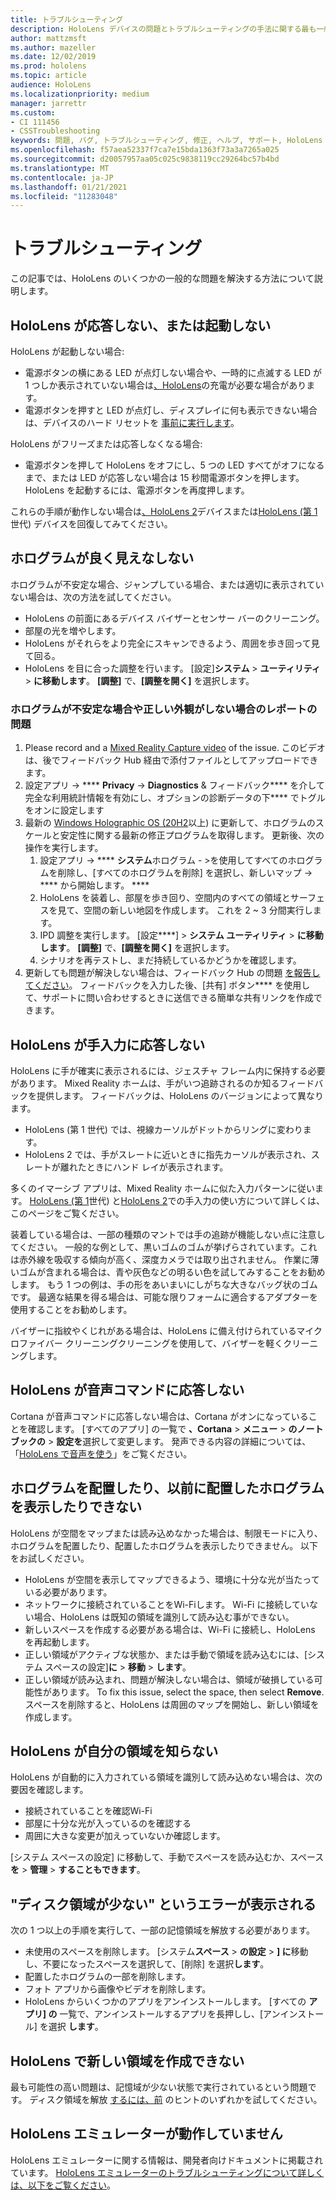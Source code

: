 ```yaml
---
title: トラブルシューティング
description: HoloLens デバイスの問題とトラブルシューティングの手法に関する最も一般的なソリューションを最新の情報に更新します。
author: mattzmsft
ms.author: mazeller
ms.date: 12/02/2019
ms.prod: hololens
ms.topic: article
audience: HoloLens
ms.localizationpriority: medium
manager: jarrettr
ms.custom:
- CI 111456
- CSSTroubleshooting
keywords: 問題, バグ, トラブルシューティング, 修正, ヘルプ, サポート, HoloLens
ms.openlocfilehash: f57aea52337f7ca7e15bda1363f73a3a7265a025
ms.sourcegitcommit: d20057957aa05c025c9838119cc29264bc57b4bd
ms.translationtype: MT
ms.contentlocale: ja-JP
ms.lasthandoff: 01/21/2021
ms.locfileid: "11283048"
---
```

# トラブルシューティング

この記事では、HoloLens のいくつかの一般的な問題を解決する方法について説明します。

## HoloLens が応答しない、または起動しない

HoloLens が起動しない場合:

- 電源ボタンの横にある LED が点灯しない場合や、一時的に点滅する LED が 1 つしか表示されていない場合は[、HoloLens](hololens-recovery.md#charge-the-device)の充電が必要な場合があります。
- 電源ボタンを押すと LED が点灯し、ディスプレイに何も表示できない場合は、デバイスのハード リセットを [事前に実行します](hololens-recovery.md#hard-reset-procedure)。

HoloLens がフリーズまたは応答しなくなる場合:

- 電源ボタンを押して HoloLens をオフにし、5 つの LED すべてがオフになるまで、または LED が応答しない場合は 15 秒間電源ボタンを押します。 HoloLens を起動するには、電源ボタンを再度押します。

これらの手順が動作しない場合は[、HoloLens 2](hololens-recovery.md)デバイスまたは[HoloLens (第 1](hololens1-recovery.md)世代) デバイスを回復してみてください。

## ホログラムが良く見えなしない

ホログラムが不安定な場合、ジャンプしている場合、または適切に表示されていない場合は、次の方法を試してください。

- HoloLens の前面にあるデバイス バイザーとセンサー バーのクリーニング。
- 部屋の光を増やします。
- HoloLens がそれらをより完全にスキャンできるよう、周囲を歩き回って見て回る。
- HoloLens を目に合った調整を行います。 [設定]**システム**  >  **ユーティリティ**  >  **に移動します**。 **[調整]** で、**[調整を開く]** を選択します。
 
### ホログラムが不安定な場合や正しい外観がしない場合のレポートの問題
 
1. Please record and a [Mixed Reality Capture video](holographic-photos-and-videos.md#capture-a-mixed-reality-video) of the issue. このビデオは、後でフィードバック Hub 経由で添付ファイルとしてアップロードできます。  
1. 設定アプリ -> **** **Privacy**  ->  **Diagnostics** & フィードバック**** を介して完全な利用統計情報を有効にし、オプションの診断データの下**** でトグルをオンに設定します
1. 最新の [Windows Holographic OS (20H2](hololens-release-notes.md#windows-holographic-version-20h2)以上) に更新して、ホログラムのスケールと安定性に関する最新の修正プログラムを取得します。 更新後、次の操作を実行します。
    1. 設定アプリ -> **** **システム**ホログラム - >を使用してすべてのホログラムを削除し、[すべてのホログラムを削除] を選択し、新しいマップ  ->  **** から開始します。 ****
    1. HoloLens を装着し、部屋を歩き回り、空間内のすべての領域とサーフェスを見て、空間の新しい地図を作成します。 これを 2 ~ 3 分間実行します。
    1. IPD 調整を実行します。 [設定****]  >  **システム ユーティリティ**  >  **に移動します**。 **[調整]** で、**[調整を開く]** を選択します。
    1. シナリオを再テストし、まだ持続しているかどうかを確認します。
1. 更新しても問題が解決しない場合は、フィードバック Hub の問題 [を報告してください](hololens-feedback.md)。 フィードバックを入力した後、[共有] ボタン**** を使用して、サポートに問い合わせするときに送信できる簡単な共有リンクを作成できます。

## HoloLens が手入力に応答しない

HoloLens に手が確実に表示されるには、ジェスチャ フレーム内に保持する必要があります。  Mixed Reality ホームは、手がいつ追跡されるのか知るフィードバックを提供します。  フィードバックは、HoloLens のバージョンによって異なります。
- HoloLens (第 1 世代) では、視線カーソルがドットからリングに変わります。
- HoloLens 2 では、手がスレートに近いときに指先カーソルが表示され、スレートが離れたときにハンド レイが表示されます。

多くのイマーシブ アプリは、Mixed Reality ホームに似た入力パターンに従います。  [HoloLens (第 1](hololens1-basic-usage.md#use-hololens-with-your-hands)世代) と[HoloLens 2](hololens2-basic-usage.md#the-hand-tracking-frame)での手入力の使い方について詳しくは、このページをご覧ください。

装着している場合は、一部の種類のマントでは手の追跡が機能しない点に注意してください。  一般的な例として、黒いゴムのゴムが挙げらされています。これは赤外線を吸収する傾向が高く、深度カメラでは取り出されません。  作業に薄いゴムが含まれる場合は、青や灰色などの明るい色を試してみすることをお勧めします。  もう 1 つの例は、手の形をあいまいにしがちな大きなバッグ状のゴムです。 最適な結果を得る場合は、可能な限りフォームに適合するアダプターを使用することをお勧めします。

バイザーに指紋やくじれがある場合は、HoloLens に備え付けられているマイクロファイバー クリーニングクリーニングを使用して、バイザーを軽くクリーニングします。

## HoloLens が音声コマンドに応答しない

Cortana が音声コマンドに応答しない場合は、Cortana がオンになっていることを確認します。 [すべてのアプリ] の一覧で **、Cortana**  >  **メニュー**  >  **のノートブックの**  >  **設定を**選択して変更します。 発声できる内容の詳細については、「[HoloLens で音声を使う](hololens-cortana.md)」をご覧ください。

## ホログラムを配置したり、以前に配置したホログラムを表示したりできない

HoloLens が空間をマップまたは読み込めなかった場合は、制限モードに入り、ホログラムを配置したり、配置したホログラムを表示したりできません。 以下をお試しください。

- HoloLens が空間を表示してマップできるよう、環境に十分な光が当たっている必要があります。
- ネットワークに接続されていることをWi-Fiします。 Wi-Fi に接続していない場合、HoloLens は既知の領域を識別して読み込む事ができない。
- 新しいスペースを作成する必要がある場合は、Wi-Fi に接続し、HoloLens を再起動します。
- 正しい領域がアクティブな状態か、または手動で領域を読み込むには、[システム スペースの設定]**に**  >  **移動**  >  **します**。
- 正しい領域が読み込まれ、問題が解決しない場合は、領域が破損している可能性があります。 To fix this issue, select the space, then select **Remove**. スペースを削除すると、HoloLens は周囲のマップを開始し、新しい領域を作成します。

## HoloLens が自分の領域を知らない

HoloLens が自動的に入力されている領域を識別して読み込めない場合は、次の要因を確認します。

- 接続されていることを確認Wi-Fi
- 部屋に十分な光が入っているのを確認する
- 周囲に大きな変更が加えっていないか確認します。

[システム スペースの設定] に移動して、手動でスペースを読み込むか、スペース**を**  >  **管理**  >  **することもできます**。

## "ディスク領域が少ない" というエラーが表示される

次の 1 つ以上の手順を実行して、一部の記憶領域を解放する必要があります。

- 未使用のスペースを削除します。 [システム**スペース**  >  **の設定**  >  **] に**移動し、不要になったスペースを選択して、[削除] を選択**します**。
- 配置したホログラムの一部を削除します。
- フォト アプリから画像やビデオを削除します。
- HoloLens からいくつかのアプリをアンインストールします。 [すべての **アプリ] の** 一覧で、アンインストールするアプリを長押しし、[アンインストール] を選択 **します**。

## HoloLens で新しい領域を作成できない

最も可能性の高い問題は、記憶域が少ない状態で実行されているという問題です。 ディスク領域を解放 [するには、前](#im-getting-a-low-disk-space-error) のヒントのいずれかを試してください。

## HoloLens エミュレーターが動作していません

HoloLens エミュレーターに関する情報は、開発者向けドキュメントに掲載されています。  [HoloLens エミュレーターのトラブルシューティングについて詳しくは、以下をご覧ください](https://docs.microsoft.com/windows/mixed-reality/using-the-hololens-emulator#troubleshooting)。
